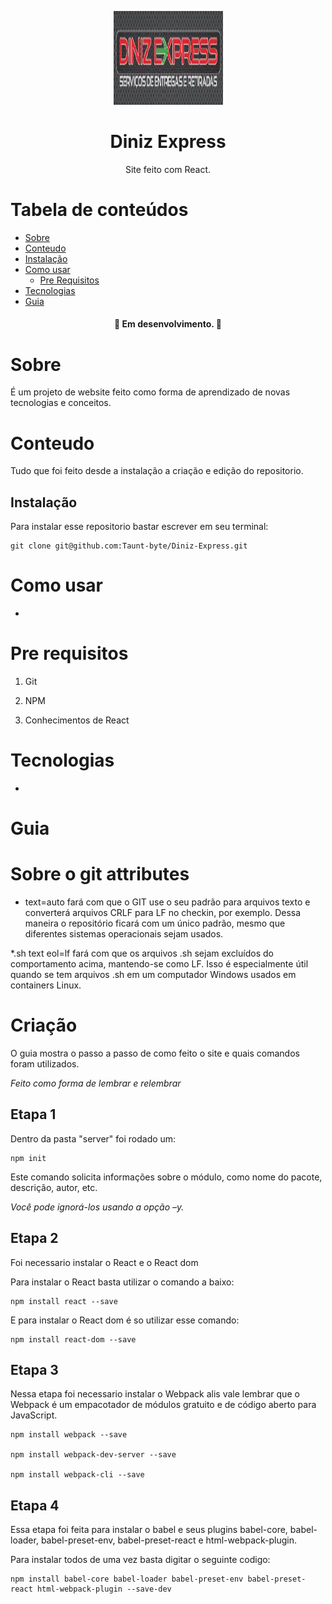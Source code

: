 <p align="center">
  <a href="https://unform.dev">
    <img src="img/Logo.jpg" height="150" width="175" alt="Unform" />
  </a>
</p>
<h1 align="center">Diniz Express</h1> 

<p align="center">Site feito com React.</p>

Tabela de conteúdos
=================
<!--ts-->
  * [Sobre](#Sobre)
  * [Conteudo](#Conteudo)
  * [Instalação](#instalação)
  * [Como usar](#como-usar)
    * [Pre Requisitos](#pre-requisitos)
  * [Tecnologias](#tecnologias)
  * [Guia](#guia)
<!--te-->

<h4 align="center"> 
	🚧  Em desenvolvimento.  🚧
</h4>

# Sobre

 É um projeto de website feito como forma de aprendizado de novas tecnologias e conceitos. 

# Conteudo

Tudo que foi feito desde a instalação a criação e edição do repositorio.

## Instalação

Para instalar esse repositorio bastar escrever em seu terminal:

    git clone git@github.com:Taunt-byte/Diniz-Express.git

# Como usar

-

# Pre requisitos

1) Git

2) NPM

3) Conhecimentos de React

# Tecnologias

-

# Guia

# Sobre o git attributes

* text=auto fará com que o GIT use o seu padrão para arquivos texto e converterá arquivos CRLF para LF no checkin, por exemplo. Dessa maneira o repositório ficará com um único padrão, mesmo que diferentes sistemas operacionais sejam usados.

*.sh text eol=lf fará com que os arquivos .sh sejam excluídos do comportamento acima, mantendo-se como LF. Isso é especialmente útil quando se tem arquivos .sh em um computador Windows usados em containers Linux.

# Criação

O guia mostra o passo a passo de como feito o site e quais comandos foram utilizados.

<i>Feito como forma de lembrar e relembrar</i>

## Etapa 1

Dentro da pasta "server" foi rodado um:

    npm init

Este comando solicita informações sobre o módulo, como nome do pacote, descrição, autor, etc. 

<i>Você pode ignorá-los usando a opção –y.</i>

## Etapa 2

Foi necessario instalar o React e o React dom 

Para instalar o React basta utilizar o comando a baixo:

    npm install react --save

E para instalar o React dom é so utilizar esse comando:

    npm install react-dom --save

## Etapa 3

Nessa etapa foi necessario instalar o Webpack alis vale lembrar que o Webpack é um empacotador de módulos gratuito e de código aberto para JavaScript.

    npm install webpack --save

    npm install webpack-dev-server --save

    npm install webpack-cli --save

## Etapa 4 

Essa etapa foi feita para instalar o babel e seus plugins babel-core, babel-loader, babel-preset-env, babel-preset-react e html-webpack-plugin.

Para instalar todos de uma vez basta digitar o seguinte codigo:

    npm install babel-core babel-loader babel-preset-env babel-preset-react html-webpack-plugin --save-dev
